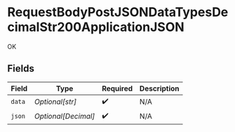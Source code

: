 # RequestBodyPostJSONDataTypesDecimalStr200ApplicationJSON

OK


## Fields

| Field               | Type                | Required            | Description         |
| ------------------- | ------------------- | ------------------- | ------------------- |
| `data`              | *Optional[str]*     | :heavy_check_mark:  | N/A                 |
| `json`              | *Optional[Decimal]* | :heavy_check_mark:  | N/A                 |
